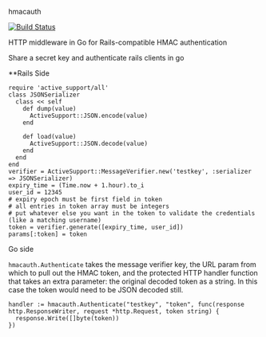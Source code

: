 hmacauth

[![Build Status](https://travis-ci.org/boourns/hmacauth.svg?branch=master)](https://travis-ci.org/boourns/hmacauth)

HTTP middleware in Go for Rails-compatible HMAC authentication

Share a secret key and authenticate rails clients in go

**Rails Side

```
require 'active_support/all'
class JSONSerializer
  class << self
    def dump(value)
      ActiveSupport::JSON.encode(value)
    end

    def load(value)
      ActiveSupport::JSON.decode(value)
    end
  end
end
verifier = ActiveSupport::MessageVerifier.new('testkey', :serializer => JSONSerializer)
expiry_time = (Time.now + 1.hour).to_i
user_id = 12345
# expiry epoch must be first field in token
# all entries in token array must be integers
# put whatever else you want in the token to validate the credentials (like a matching username)
token = verifier.generate([expiry_time, user_id])
params[:token] = token

```

Go side

`hmacauth.Authenticate` takes the message verifier key, the URL param from which to pull out the HMAC token, and the protected HTTP handler function that takes an extra parameter: the original decoded token as a string.  In this case the token would need to be JSON decoded still.


```
handler := hmacauth.Authenticate("testkey", "token", func(response http.ResponseWriter, request *http.Request, token string) {
  response.Write([]byte(token))
})
```


        


